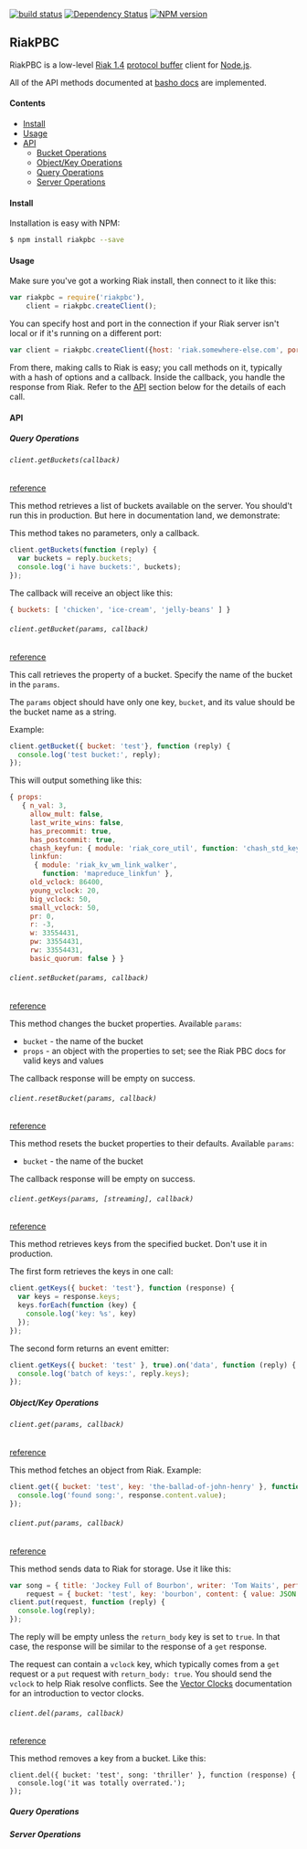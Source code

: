 [![build status](https://secure.travis-ci.org/nlf/riakpbc.png)](http://travis-ci.org/nlf/riakpbc)
[![Dependency Status](https://gemnasium.com/natural/riakpbc.png)](https://gemnasium.com/natural/riakpbc)
[![NPM version](https://badge.fury.io/js/riakpbc.png)](http://badge.fury.io/js/riakpbc)

## RiakPBC
RiakPBC is a low-level [Riak 1.4](http://basho.com/riak)
[protocol buffer](https://developers.google.com/protocol-buffers/docs/overview) client for
[Node.js](http://nodejs.org/).

All of the API methods documented at
[basho docs](http://docs.basho.com/riak/latest/dev/references/protocol-buffers/)
are implemented.


#### Contents

  * [Install](#install)
  * [Usage](#usage)
  * [API](#api)
    * [Bucket Operations](#bucket-ops)
    * [Object/Key Operations](#key-ops)
    * [Query Operations](#query-ops)
    * [Server Operations](#server-ops)


<a id="install"></a>
#### Install

Installation is easy with NPM:

```sh
$ npm install riakpbc --save
```


<a id="usage"></a>
#### Usage

Make sure you've got a working Riak install, then connect to it like this:

```javascript
var riakpbc = require('riakpbc'),
    client = riakpbc.createClient();
```

You can specify host and port in the connection if your Riak server isn't local
or if it's running on a different port:

```javascript
var client = riakpbc.createClient({host: 'riak.somewhere-else.com', port: 8086});
```

From there, making calls to Riak is easy; you call methods on it, typically with
a hash of options and a callback.  Inside the callback, you handle the response
from Riak.  Refer to the [API](#api) section below for the details of each call.

<a id="api"></a>
#### API

<a id="bucket-ops"></a>
##### Query Operations

###### `client.getBuckets(callback)`

[reference](http://docs.basho.com/riak/latest/dev/references/protocol-buffers/list-buckets/)

This method retrieves a list of buckets available on the server.  You should't
run this in production.  But here in documentation land, we demonstrate:

This method takes no parameters, only a callback.

```javascript
client.getBuckets(function (reply) {
  var buckets = reply.buckets;
  console.log('i have buckets:', buckets);
});
```

The callback will receive an object like this:

```javascript
{ buckets: [ 'chicken', 'ice-cream', 'jelly-beans' ] }
```

###### `client.getBucket(params, callback)`

[reference](http://docs.basho.com/riak/latest/dev/references/protocol-buffers/get-bucket-props/)

This call retrieves the property of a bucket.  Specify the name of the
bucket in the `params`.

The `params` object should have only one key, `bucket`, and its
value should be the bucket name as a string.

Example:

```javascript
client.getBucket({ bucket: 'test'}, function (reply) {
  console.log('test bucket:', reply);
});
```

This will output something like this:

```javascript
{ props:
   { n_val: 3,
     allow_mult: false,
     last_write_wins: false,
     has_precommit: true,
     has_postcommit: true,
     chash_keyfun: { module: 'riak_core_util', function: 'chash_std_keyfun' },
     linkfun:
      { module: 'riak_kv_wm_link_walker',
        function: 'mapreduce_linkfun' },
     old_vclock: 86400,
     young_vclock: 20,
     big_vclock: 50,
     small_vclock: 50,
     pr: 0,
     r: -3,
     w: 33554431,
     pw: 33554431,
     rw: 33554431,
     basic_quorum: false } }
```

###### `client.setBucket(params, callback)`

[reference](http://docs.basho.com/riak/latest/dev/references/protocol-buffers/set-bucket-props/)

This method changes the bucket properties.  Available `params`:

  * `bucket` - the name of the bucket
  * `props` - an object with the properties to set; see the Riak PBC docs for
    valid keys and values

The callback response will be empty on success.

###### `client.resetBucket(params, callback)`

[reference](http://docs.basho.com/riak/latest/dev/references/http/reset-bucket-props/)


This method resets the bucket properties to their defaults.  Available `params`:

  * `bucket` - the name of the bucket

The callback response will be empty on success.


###### `client.getKeys(params, [streaming], callback)`

[reference](http://docs.basho.com/riak/latest/dev/references/protocol-buffers/list-keys/)

This method retrieves keys from the specified bucket.  Don't use it in
production.

The first form retrieves the keys in one call:

```javascript
client.getKeys({ bucket: 'test'}, function (response) {
  var keys = response.keys;
  keys.forEach(function (key) {
    console.log('key: %s', key)
  });
});
```

The second form returns an event emitter:

```javascript
client.getKeys({ bucket: 'test' }, true).on('data', function (reply) {
  console.log('batch of keys:', reply.keys);
});
```

<a id="key-ops"></a>
##### Object/Key Operations

###### `client.get(params, callback)`

[reference](http://docs.basho.com/riak/latest/dev/references/protocol-buffers/fetch-object/)

This method fetches an object from Riak.  Example:

```javascript
client.get({ bucket: 'test', key: 'the-ballad-of-john-henry' }, function (response) {
  console.log('found song:', response.content.value);
});
```

###### `client.put(params, callback)`

[reference](http://docs.basho.com/riak/latest/dev/references/protocol-buffers/store-object/)

This method sends data to Riak for storage.  Use it like this:

```javascript
var song = { title: 'Jockey Full of Bourbon', writer: 'Tom Waits', performer: 'Joe Bonamassa' },
    request = { bucket: 'test', key: 'bourbon', content: { value: JSON.stringify(song), content_type: 'application/json' } };
client.put(request, function (reply) {
  console.log(reply);
});
```

The reply will be empty unless the `return_body` key is set to `true`.  In that
case, the response will be similar to the response of a `get` response.

The request can contain a `vclock` key, which typically comes from a `get`
request or a `put` request with `return_body: true`.  You should send the
`vclock` to help Riak resolve conflicts.  See the
[Vector Clocks](http://docs.basho.com/riak/latest/theory/concepts/Vector-Clocks/)
documentation for an introduction to vector clocks.


###### `client.del(params, callback)`

[reference](http://docs.basho.com/riak/latest/dev/references/protocol-buffers/delete-object/)

This method removes a key from a bucket.  Like this:

```
client.del({ bucket: 'test', song: 'thriller' }, function (response) {
  console.log('it was totally overrated.');
});
```




<a id="query-ops"></a>
##### Query Operations

<a id="server-ops"></a>
##### Server Operations
